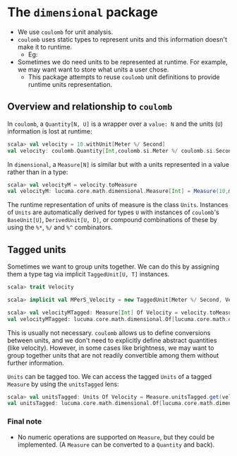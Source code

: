 # The `dimensional` package

- We use `coulomb` for unit analysis.
- `coulomb` uses static types to represent units and this information doesn't make it to runtime.
  - Eg:
- Sometimes we do need units to be represented at runtime. For example, we may want want to store what units a user chose.
  - This package attempts to reuse `coulomb` unit definitions to provide runtime units representation.

## Overview and relationship to `coulomb`

In `coulomb`, a `Quantity[N, U]` is a wrapper over a `value: N` and the units (`U`) information is lost at runtime:

```scala
scala> val velocity = 10.withUnit[Meter %/ Second]
val velocity: coulomb.Quantity[Int,coulomb.si.Meter %/ coulomb.si.Second] = Quantity(10)
```

In `dimensional`, a `Measure[N]` is similar but with a units represented in a value rather than in a type:

```scala
scala> val velocityM = velocity.toMeasure
val velocityM: lucuma.core.math.dimensional.Measure[Int] = Measure(10,m/s)
```

The runtime representation of units of measure is the class `Units`. Instances of `Units` are automatically derived for types `U` with instances of `coulomb`'s `BaseUnit[U]`, `DerivedUnit[U, D]`, or compound combinations of these by using the `%*`, `%/` and `%^` combinators.

## Tagged units

Sometimes we want to group units together. We can do this by assigning them a type tag via implicit `TaggedUnit[U, T]` instances.

```scala
scala> trait Velocity

scala> implicit val MPerS_Velocity = new TaggedUnit[Meter %/ Second, Velocity]

scala> val velocityMTagged: Measure[Int] Of Velocity = velocity.toMeasureTagged
val velocityMTagged: lucuma.core.math.dimensional.Of[lucuma.core.math.dimensional.Measure[Int],Velocity] = Measure(10,m/s)
```

This is usually not necessary. `coulomb` allows us to define conversions between units, and we don't need to explicitly define abstract quantities (like velocity). However, in some cases like brightness, we may want to group together units that are not readily convertible among them without further information.

`Units` can be tagged too. We can access the tagged `Units` of a tagged `Measure` by using the `unitsTagged` lens:

```scala
scala> val unitsTagged: Units Of Velocity = Measure.unitsTagged.get(velocityMTagged)
val unitsTagged: lucuma.core.math.dimensional.Of[lucuma.core.math.dimensional.Units,Velocity] = m/s
```

### Final note

- No numeric operations are supported on `Measure`, but they could be implemented. (A `Measure` can be converted to a `Quantity` and back).
